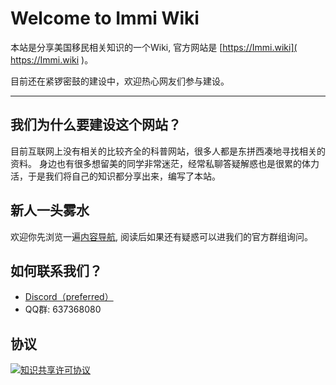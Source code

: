 # Welcome to Immi Wiki

本站是分享美国移民相关知识的一个Wiki, 官方网站是 [https://Immi.wiki]( https://Immi.wiki )。

目前还在紧锣密鼓的建设中，欢迎热心网友们参与建设。

***
## 我们为什么要建设这个网站？

目前互联网上没有相关的比较齐全的科普网站，很多人都是东拼西凑地寻找相关的资料。 身边也有很多想留美的同学非常迷茫，经常私聊答疑解惑也是很累的体力活，于是我们将自己的知识都分享出来，编写了本站。

## 新人一头雾水

欢迎你先浏览一遍[内容导航]( nav.md ), 阅读后如果还有疑惑可以进我们的官方群组询问。

## 如何联系我们？

- [Discord（preferred）]( https://discord.gg/edWphDy4nk )
- QQ群: 637368080

## 协议

<a rel="license" href="http://creativecommons.org/licenses/by-sa/4.0/"><img alt="知识共享许可协议" style="border-width:0" src="https://i.creativecommons.org/l/by-sa/4.0/88x31.png" /></a>